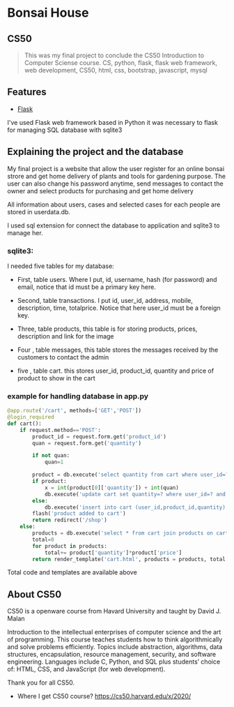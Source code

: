 # Bonsai House

## CS50
>This was my final project to conclude the CS50 Introduction to Computer Sciense course.
>CS, python, flask, flask web framework, web development, CS50, html, css, bootstrap, javascript, mysql
## Features
- [Flask](https://flask.palletsprojects.com/en/1.1.x/)

I've used Flask web framework based in Python
it was necessary to flask for managing SQL database with sqlite3

## Explaining the project and the database
My final project is a website that allow the user register for an online bonsai strore and
get home delivery of plants and tools for gardening purpose. The user can also change his password anytime, send messages to contact the owner and select products for purchasing and get home delivery

All information about users, cases and selected cases for each people are stored in userdata.db.

I used sql extension for connect the database to application and sqlite3 to manage her.

###  sqlite3:
I needed five tables for my database:

- First, table users. Where I put, id, username, hash (for password) and email, notice that id must be a primary key here.

- Second, table transactions. I put id, user_id, address, mobile, description, time, totalprice.  Notice that here user_id must be a foreign key.

- Three, table products, this table is for storing products, prices, description and link for the image

- Four , table messages, this table stores the messages received by the customers to contact the admin

- five , table cart. this stores user_id, product_id, quantity and price of product to show in the cart

### example for handling database in app.py

```python
@app.route('/cart', methods=['GET','POST'])
@login_required
def cart():
    if request.method=='POST':
        product_id = request.form.get('product_id')
        quan = request.form.get('quantity')

        if not quan:
            quan=1

        product = db.execute('select quantity from cart where user_id=? and product_id=?', session['user_id'], product_id)
        if product:
            x = int(product[0]['quantity']) + int(quan)
            db.execute('update cart set quantity=? where user_id=? and product_id=?', x, session['user_id'], product_id)
        else:
            db.execute('insert into cart (user_id,product_id,quantity) values(?,?,?)', session['user_id'], product_id, quan)
        flash('product added to cart')
        return redirect('/shop')
    else:
        products = db.execute('select * from cart join products on cart.product_id = products.id where user_id=?', session['user_id'])
        total=0
        for product in products:
            total+= product['quantity']*product['price']
        return render_template('cart.html', products = products, total = total)
```

Total code and templates are available above



## About CS50
CS50 is a openware course from Havard University and taught by David J. Malan

Introduction to the intellectual enterprises of computer science and the art of programming. This course teaches students how to think algorithmically and solve problems efficiently. Topics include abstraction, algorithms, data structures, encapsulation, resource management, security, and software engineering. Languages include C, Python, and SQL plus students’ choice of: HTML, CSS, and JavaScript (for web development).

Thank you for all CS50.

- Where I get CS50 course?
https://cs50.harvard.edu/x/2020/
